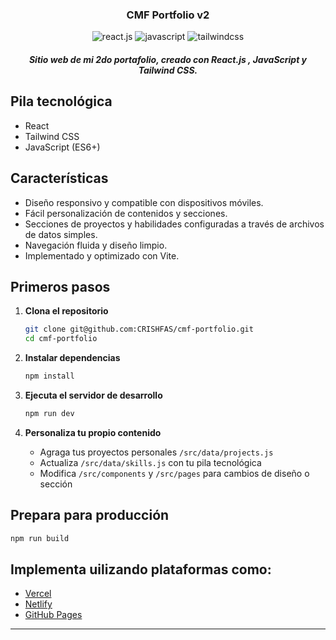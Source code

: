 <h3 align="center">CMF Portfolio v2</h3>

  <div align="center">
    <img src="https://img.shields.io/badge/-React_JS-black?style=for-the-badge&logoColor=white&logo=react&color=61DAFB" alt="react.js" />
    <img src="https://img.shields.io/badge/-JavaScript-black?style=for-the-badge&logoColor=white&logo=javascript&color=646CFF" alt="javascript" />
    <img src="https://img.shields.io/badge/-Tailwind_CSS-black?style=for-the-badge&logoColor=white&logo=tailwindcss&color=06B6D4" alt="tailwindcss" />
  </div>

<h5 align="center">Sitio web de mi 2do portafolio, creado con React.js , JavaScript y Tailwind CSS.</h5>

## Pila tecnológica

- React 
- Tailwind CSS
- JavaScript (ES6+)

## Características

- Diseño responsivo y compatible con dispositivos móviles.
- Fácil personalización de contenidos y secciones.
- Secciones de proyectos y habilidades configuradas a través de archivos de datos simples.
- Navegación fluida y diseño limpio.
- Implementado y optimizado con Vite.

## Primeros pasos

1. **Clona el repositorio**
   ```bash
   git clone git@github.com:CRISHFAS/cmf-portfolio.git
   cd cmf-portfolio
   ````

2. **Instalar dependencias**

   ```bash
   npm install
   ```

3. **Ejecuta el servidor de desarrollo**

   ```bash
   npm run dev
   ```

4. **Personaliza tu propio contenido**

   * Agraga tus proyectos personales `/src/data/projects.js`
   * Actualiza `/src/data/skills.js` con tu pila tecnológica
   * Modifica `/src/components` y `/src/pages` para cambios de diseño o sección

## Prepara para producción

```bash
npm run build
```

## Implementa uilizando plataformas como:

* [Vercel](https://vercel.com/)
* [Netlify](https://www.netlify.com/)
* [GitHub Pages](https://pages.github.com/)

---
